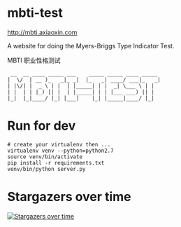 # mbti-test

<http://mbti.axiaoxin.com>

A website for doing the Myers-Briggs Type Indicator Test.

MBTI 职业性格测试

     __  __ ____ _____ ___    _____ _____ ____ _____
    |  \/  | __ )_   _|_ _|  |_   _| ____/ ___|_   _|
    | |\/| |  _ \ | |  | |_____| | |  _| \___ \ | |
    | |  | | |_) || |  | |_____| | | |___ ___) || |
    |_|  |_|____/ |_| |___|    |_| |_____|____/ |_|

# Run for dev

```
# create your virtualenv then ...
virtualenv venv --python=python2.7
source venv/bin/activate
pip install -r requirements.txt
venv/bin/python server.py
```

# Stargazers over time

[![Stargazers over time](https://starchart.cc/axiaoxin/mbti.svg)](https://starchart.cc/axiaoxin/mbti)
